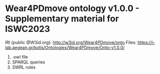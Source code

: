 # Wear4PDmove ontology v1.0.0 - Supplementary material for ISWC2023 
 IRI (public @W3id.org): http://w3id.org/Wear4PDmove/onto
 Files: https://i-lab.aegean.gr/kotis/Ontologies/Wear4PDmove/Onto-v1.0.0/
 
1. .owl file
2. SPARQL queries
3. SWRL rules


